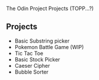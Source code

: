 The Odin Project Projects (TOPP...?)
## Projects
- Basic Substring picker
- Pokemon Battle Game (WIP)
- Tic Tac Toe
- Basic Stock Picker
- Caeser Cipher
- Bubble Sorter
